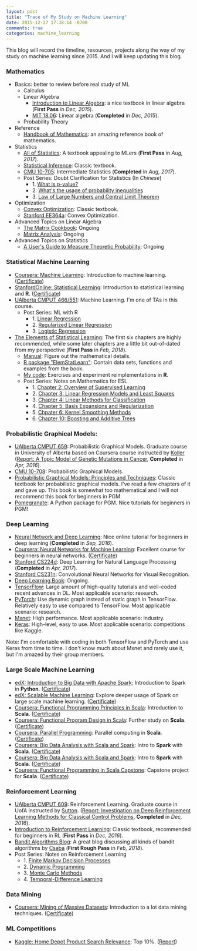 ```yaml
---
layout: post
title: "Trace of My Study on Machine Learning"
date: 2015-12-27 17:38:14 -0700
comments: true
categories: machine_learning
---
```


This blog will record the timeline, resources, projects along the way of my study on machine learning since 2015. And I will keep updating this blog.

### Mathematics

- Basics: better to review before real study of ML
    - Calculus
	- Linear Algebra
		- [Introduction to Linear Algebra](http://math.mit.edu/~gs/linearalgebra/): a nice textbook in linear algebra (**First Pass** in *Dec, 2015*).
		- [MIT 18.06](https://www.youtube.com/watch?v=ZK3O402wf1c&list=PLE7DDD91010BC51F8): Linear algebra (**Completed** in *Dec, 2015*).
	- Probability Theory
- Reference
	- [Handbook of Mathematics](http://www.springer.com/us/book/9783662462201): an amazing reference book of mathematics.
- Statistics
	- [All of Statistics](http://www.stat.cmu.edu/~larry/all-of-statistics/): A textbook appealing to MLers (**First Pass** in *Aug, 2017*).
	- [Statistical Inference](http://www.amazon.com/Statistical-Inference-George-Casella/dp/0534243126): Classic textbook.
	- [CMU 10-705](http://www.stat.cmu.edu/~larry/=stat705/): Intermediate Statistics (**Completed** in *Aug, 2017*).
	- Post Series: Doubt Clarification for Statistics (In *Chinese*)
		- 1\. [What is p-value?](/blog/2017/07/28/p-value/)
		- 2\. [What's the usage of probability inequalities](/blog/2017/08/09/probability-inequalities/)
		- 3\. [Law of Large Numbers and Central Limit Theorem](/blog/2017/08/17/lln-and-clt/)
- Optimization
	- [Convex Optimization](http://web.stanford.edu/~boyd/cvxbook/): Classic textbook.
	- [Stanford EE364a](http://stanford.edu/class/ee364a/index.html): Convex Optimization.
- Advanced Topics on Linear Algebra
	- [The Matrix Cookbook](http://www2.imm.dtu.dk/pubdb/views/edoc_download.php/3274/pdf/imm3274.pdf): Ongoing
	- [Matrix Analysis](https://www.amazon.ca/Matrix-Analysis-Roger-Horn/dp/0521548233): Ongoing
- Advanced Topics on Statistics
  - [A User's Guide to Measure Theoretic Probability](https://www.amazon.ca/Users-Guide-Measure-Theoretic-Probability/dp/0521002893): Ongoing

<!--more-->

### Statistical Machine Learning

- [Coursera: Machine Learning](https://www.coursera.org/learn/machine-learning): Introduction to machine learning. ([Certificate](/certificates/ml.pdf))
- [StanfordOnline: Statistical Learning](https://lagunita.stanford.edu/courses/HumanitiesandScience/StatLearning/Winter2015/info): Introduction to statistical learning and **R**. ([Certificate](/certificates/sl.pdf)) 
- [UAlberta CMPUT 466/551](https://www.ualberta.ca/computing-science/undergraduate-studies/course-directory/courses/machine-learning): Machine Learning. I'm one of TAs in this course.
	- Post Series: ML with R
		- 1\. [Linear Regression](/blog/2016/08/31/ml-with-r-1-linear-regression/)
		- 2\. [Regularized Linear Regression](/blog/2016/09/14/ml-with-r-2-regularized-linear-regression/)
		- 3\. [Logistic Regression](/blog/2016/09/20/ml-with-r-3-logistic-regression/)
- [The Elements of Statistical Learning](http://statweb.stanford.edu/~tibs/ElemStatLearn/): The first six chapters are highly recommended, while some later chapters are a little bit out-of-dated from my perspective (**First Pass** in *Feb, 2018*).
  - [Manual](http://waxworksmath.com/Authors/G_M/Hastie/hastie.html): Figure out the mathematical details.
  - [R package "ElemStatLearn"](https://cran.r-project.org/web/packages/ElemStatLearn/index.html): Contain data sets, functions and examples from the book.
  - [My code](https://github.com/billy-inn/ElemStatLearn): Exercises and experiment reimplementations in **R**.
  - Post Series: Notes on Mathematics for ESL
    - 1\. [Chapter 2: Overview of Supervised Learning](/blog/2017/09/01/esl-chapter-2/)
    - 2\. [Chapter 3: Linear Regression Models and Least Squares](/blog/2017/09/27/esl-chapter-3/)
    - 3\. [Chapter 4: Linear Methods for Classification](/blog/2017/10/15/esl-chapter-4/)
    - 4\. [Chapter 5: Basis Expansions and Regularization](/blog/2017/10/24/esl-chapter-5/)
    - 5\. [Chpater 6: Kernel Smoothing Methods](/blog/2017/10/27/esl-chapter-6/)
    - 6\. [Chapter 10: Boosting and Additive Trees](/blog/2017/12/14/esl-chapter10/)

### Probabilistic Graphical Models:

- [UAlberta CMPUT 659](https://uofa.ualberta.ca/computing-science/graduate-studies/course-directory/courses/probabilistic-graphical-models): Probabilistic Graphical Models. Graduate course in University of Alberta based on Coursera course instructed by [Koller](http://ai.stanford.edu/users/koller/) ([Report: A Topic Model of Genetic Mutations in Cancer](/papers/cmput659.pdf), **Completed** in *Apr, 2016*).
- [CMU 10-708](http://www.cs.cmu.edu/~epxing/Class/10708-15/lecture.html): Probabilistic Graphical Models.
- [Probabilistic Graphical Models: Principles and Techniques](http://pgm.stanford.edu/): Classic textbook for probabilistic graphical models. I've read a few chapters of it and gave up. This book is somewhat too mathematical and I will not recommend this book for beginners in PGM.
- [Pomegranate](https://github.com/jmschrei/pomegranate): A Python package for PGM. Nice tutorials for beginners in PGM!

### Deep Learning

- [Neural Network and Deep Learning](http://neuralnetworksanddeeplearning.com/index.html): Nice online tutorial for beginners in deep learning (**Completed** in *Sep, 2016*).
- [Coursera: Neural Networks for Machine Learning](https://www.coursera.org/learn/neural-networks): Excellent course for beginners in neural networks. ([Certificate](/certificates/NN4ML.pdf))
- [Stanford CS224d](http://cs224d.stanford.edu/): Deep Learning for Natural Language Processing (**Completed** in *Apr, 2017*).
- [Stanford CS231n](http://vision.stanford.edu/teaching/cs231n/index.html): Convolutional Neural Networks for Visual Recognition.
- [Deep Learning Book](http://www.deeplearningbook.org/): Ongoing.
- [TensorFlow](https://www.tensorflow.org/): Large amount of high-quality tutorials and well-coded recent advances in DL. Most applicable scenario: research.
- [PyTorch](http://pytorch.org/): Use dynamic graph instead of static graph in TensorFlow. Relatively easy to use compared to TensorFlow. Most applicable scenario: research. 
- [Mxnet](https://github.com/dmlc/mxnet): High performance. Most applicable scenario: industry.
- [Keras](https://keras.io/): High-level, easy to use. Most applicable scenario: competitions like Kaggle.

Note: I'm comfortable with coding in both TensorFlow and PyTorch and use Keras from time to time. I don't know much about Mxnet and rarely use it, but I'm amazed by their group members.

### Large Scale Machine Learning

- [edX: Introduction to Big Data with Apache Spark](https://courses.edx.org/courses/BerkeleyX/CS100.1x/1T2015/info): Introduction to Spark in **Python**. ([Certificate](/certificates/spark.pdf))
- [edX: Scalable Machine Learning](https://courses.edx.org/courses/BerkeleyX/CS190.1x/1T2015/info): Explore deeper usage of Spark on large scale machine learning. ([Certificate](/certificates/scalableML.pdf))
- [Coursera: Functional Programming Principles in Scala](https://www.coursera.org/learn/progfun1/): Introduction to **Scala**. ([Certificate](/certificates/fpp.pdf))
- [Coursera: Functional Program Design in Scala](https://www.coursera.org/learn/progfun2): Further study on **Scala**. ([Certificate](/certificates/fpd.pdf))
- [Coursera: Parallel Programming](https://www.coursera.org/learn/parprog1): Parallel computing in **Scala**. ([Certificate](/certificates/pp.pdf))
- [Coursera: Big Data Analysis with Scala and Spark](https://www.coursera.org/learn/scala-spark-big-data): Intro to **Spark** with **Scala**. ([Certificate](/certificates/ScalaAndSpark.pdf))
- [Coursera: Big Data Analysis with Scala and Spark](https://www.coursera.org/learn/scala-spark-big-data): Intro to **Spark** with **Scala**. ([Certificate](/certificates/ScalaAndSpark.pdf))
- [Coursera: Functional Programming in Scala Capstone](https://www.coursera.org/learn/scala-capstone): Capstone project for **Scala**. ([Certificate](/certificates/ScalaCapstone.pdf))

### Reinforcement Learning

- [UAlberta CMPUT 609](https://www.ualberta.ca/computing-science/graduate-studies/course-directory/courses/reinforcement-learning-in-ai): Reinforcement Learning. Graduate course in UofA instructed by [Sutton](https://webdocs.cs.ualberta.ca/~sutton/). ([Report: Investigation on Deep Reinforcement Learning Methods for Classical Control Problems](/papers/cmput609.pdf), **Completed** in *Dec, 2016*). 
- [Introduction to Reinforcement Learning](https://webdocs.cs.ualberta.ca/~sutton/book/the-book.html): Classic textbook, recommended for beginners in RL (**First Pass** in *Dec, 2016*).
- [Bandit Algorithms Blog](http://banditalgs.com/): A great blog discussing all kinds of bandit algorithms by [Csaba](https://sites.ualberta.ca/~szepesva/) (**First Rough Pass** in *Feb, 2018*).
- Post Series: Notes on Reinforcement Learning
	- 1\. [Finite Markov Decision Processes](/blog/2016/10/05/notes-on-reinforcement-learning-1-finite-markov-decision-processes/)
	- 2\. [Dynamic Programming](/blog/2016/10/06/notes-on-reinforcement-learning-2-dynamic-programming/)
	- 3\. [Monte Carlo Methods](/blog/2016/10/14/notes-on-reinforcement-learning-3-monte-carlo-methods/)
	- 4\. [Temporal-Difference Learning](/blog/2016/10/16/notes-on-reinforcement-learning-4-temporal-difference-learning/)

### Data Mining

- [Coursera: Mining of Massive Datasets](https://www.coursera.org/course/mmds): Introduction to a lot data mining techniques. ([Certificate](/certificates/mmds.pdf))

### ML Competitions

- [Kaggle: Home Depot Product Search Relevance](https://www.kaggle.com/c/home-depot-product-search-relevance): Top 10%. ([Report](/papers/cmput690.pdf))
